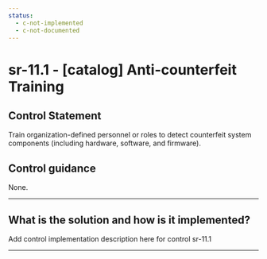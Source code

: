```yaml
---
status:
  - c-not-implemented
  - c-not-documented
---
```


# sr-11.1 - \[catalog\] Anti-counterfeit Training

## Control Statement

Train organization-defined personnel or roles to detect counterfeit system components (including hardware, software, and firmware).

## Control guidance

None.

______________________________________________________________________

## What is the solution and how is it implemented?

Add control implementation description here for control sr-11.1

______________________________________________________________________
